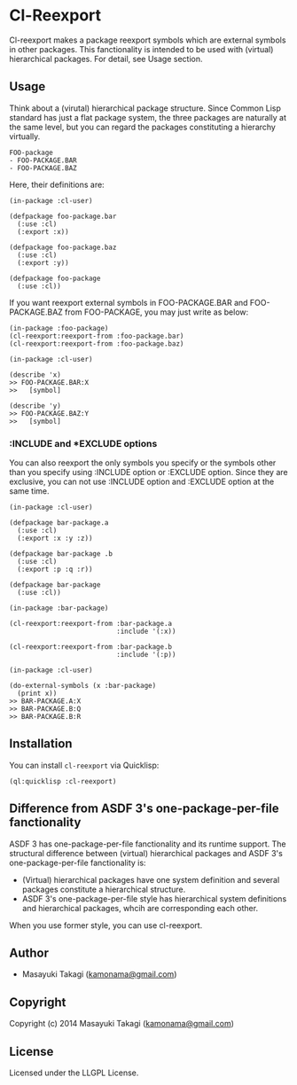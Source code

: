 # Cl-Reexport

Cl-reexport makes a package reexport symbols which are external symbols in other packages. This fanctionality is intended to be used with (virtual) hierarchical packages. For detail, see Usage section.

## Usage

Think about a (virutal) hierarchical package structure. Since Common Lisp standard has just a flat package system, the three packages are naturally at the same level, but you can regard the packages constituting a hierarchy virtually.

    FOO-package
    - FOO-PACKAGE.BAR
    - FOO-PACKAGE.BAZ

Here, their definitions are:

    (in-package :cl-user)

    (defpackage foo-package.bar
      (:use :cl)
      (:export :x))

    (defpackage foo-package.baz
      (:use :cl)
      (:export :y))

    (defpackage foo-package
      (:use :cl))

If you want reexport external symbols in FOO-PACKAGE.BAR and FOO-PACKAGE.BAZ from FOO-PACKAGE, you may just write as below:

    (in-package :foo-package)
    (cl-reexport:reexport-from :foo-package.bar)
    (cl-reexport:reexport-from :foo-package.baz)

    (in-package :cl-user)

    (describe 'x)
    >> FOO-PACKAGE.BAR:X
    >>   [symbol]

    (describe 'y)
    >> FOO-PACKAGE.BAZ:Y
    >>   [symbol]

### :INCLUDE and *EXCLUDE options

You can also reexport the only symbols you specify or the symbols other than you specify using :INCLUDE option or :EXCLUDE option. Since they are exclusive, you can not use :INCLUDE option and :EXCLUDE option at the same time.

    (in-package :cl-user)

    (defpackage bar-package.a
      (:use :cl)
      (:export :x :y :z))

    (defpackage bar-package .b
      (:use :cl)
      (:export :p :q :r))

    (defpackage bar-package
      (:use :cl))

    (in-package :bar-package)

    (cl-reexport:reexport-from :bar-package.a
                               :include '(:x))

    (cl-reexport:reexport-from :bar-package.b
                               :include '(:p))

    (in-package :cl-user)

    (do-external-symbols (x :bar-package)
      (print x))
    >> BAR-PACKAGE.A:X
    >> BAR-PACKAGE.B:Q
    >> BAR-PACKAGE.B:R

## Installation

You can install `cl-reexport` via Quicklisp:

    (ql:quicklisp :cl-reexport)


## Difference from ASDF 3's one-package-per-file fanctionality

ASDF 3 has one-package-per-file fanctionality and its runtime support. The structural difference between (virtual) hierarchical packages and ASDF 3's one-package-per-file fanctionality is:

* (Virtual) hierarchical packages have one system definition and several packages constitute a hierarchical structure.
* ASDF 3's one-package-per-file style has hierarchical system definitions and hierarchical packages, whcih are corresponding each other.

When you use former style, you can use cl-reexport.

## Author

* Masayuki Takagi (kamonama@gmail.com)

## Copyright

Copyright (c) 2014 Masayuki Takagi (kamonama@gmail.com)

## License

Licensed under the LLGPL License.
